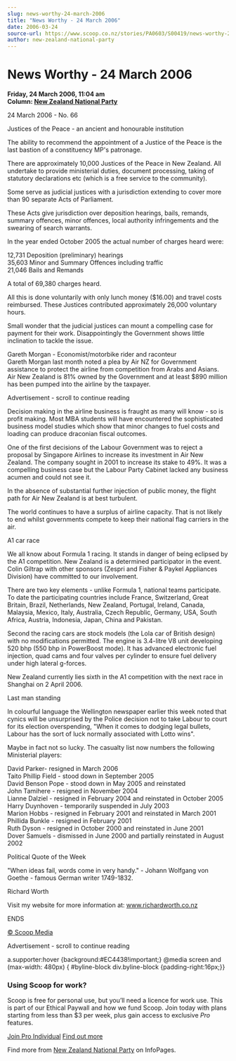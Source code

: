 ```yaml
---
slug: news-worthy-24-march-2006
title: "News Worthy - 24 March 2006"
date: 2006-03-24
source-url: https://www.scoop.co.nz/stories/PA0603/S00419/news-worthy-24-march-2006.htm
author: new-zealand-national-party
---
```

News Worthy - 24 March 2006
===========================

**Friday, 24 March 2006, 11:04 am**  
**Column: [New Zealand National Party](https://info.scoop.co.nz/New_Zealand_National_Party)**

24 March 2006 - No. 66

Justices of the Peace - an ancient and honourable institution

The ability to recommend the appointment of a Justice of the Peace is the last bastion of a constituency MP's patronage.

There are approximately 10,000 Justices of the Peace in New Zealand. All undertake to provide ministerial duties, document processing, taking of statutory declarations etc (which is a free service to the community).

Some serve as judicial justices with a jurisdiction extending to cover more than 90 separate Acts of Parliament.

These Acts give jurisdiction over deposition hearings, bails, remands, summary offences, minor offences, local authority infringements and the swearing of search warrants.

In the year ended October 2005 the actual number of charges heard were:

12,731 Deposition (preliminary) hearings  
35,603 Minor and Summary Offences including traffic  
21,046 Bails and Remands

A total of 69,380 charges heard.

All this is done voluntarily with only lunch money ($16.00) and travel costs reimbursed. These Justices contributed approximately 26,000 voluntary hours.

Small wonder that the judicial justices can mount a compelling case for payment for their work. Disappointingly the Government shows little inclination to tackle the issue.

Gareth Morgan - Economist/motorbike rider and raconteur  
Gareth Morgan last month noted a plea by Air NZ for Government assistance to protect the airline from competition from Arabs and Asians. Air New Zealand is 81% owned by the Government and at least $890 million has been pumped into the airline by the taxpayer.

Advertisement - scroll to continue reading





Decision making in the airline business is fraught as many will know - so is profit making. Most MBA students will have encountered the sophisticated business model studies which show that minor changes to fuel costs and loading can produce draconian fiscal outcomes.

One of the first decisions of the Labour Government was to reject a proposal by Singapore Airlines to increase its investment in Air New Zealand. The company sought in 2001 to increase its stake to 49%. It was a compelling business case but the Labour Party Cabinet lacked any business acumen and could not see it.

In the absence of substantial further injection of public money, the flight path for Air New Zealand is at best turbulent.

The world continues to have a surplus of airline capacity. That is not likely to end whilst governments compete to keep their national flag carriers in the air.

A1 car race

We all know about Formula 1 racing. It stands in danger of being eclipsed by the A1 competition. New Zealand is a determined participator in the event. Colin Giltrap with other sponsors (Zespri and Fisher & Paykel Appliances Division) have committed to our involvement.

There are two key elements - unlike Formula 1, national teams participate. To date the participating countries include France, Switzerland, Great Britain, Brazil, Netherlands, New Zealand, Portugal, Ireland, Canada, Malaysia, Mexico, Italy, Australia, Czech Republic, Germany, USA, South Africa, Austria, Indonesia, Japan, China and Pakistan.

Second the racing cars are stock models (the Lola car of British design) with no modifications permitted. The engine is 3.4-litre V8 unit developing 520 bhp (550 bhp in PowerBoost mode). It has advanced electronic fuel injection, quad cams and four valves per cylinder to ensure fuel delivery under high lateral g-forces.

New Zealand currently lies sixth in the A1 competition with the next race in Shanghai on 2 April 2006.

Last man standing

In colourful language the Wellington newspaper earlier this week noted that cynics will be unsurprised by the Police decision not to take Labour to court for its election overspending, "When it comes to dodging legal bullets, Labour has the sort of luck normally associated with Lotto wins".

Maybe in fact not so lucky. The casualty list now numbers the following Ministerial players:

David Parker- resigned in March 2006  
Taito Phillip Field - stood down in September 2005  
David Benson Pope - stood down in May 2005 and reinstated  
John Tamihere - resigned in November 2004  
Lianne Dalziel - resigned in February 2004 and reinstated in October 2005  
Harry Duynhoven - temporarily suspended in July 2003  
Marion Hobbs - resigned in February 2001 and reinstated in March 2001  
Phillida Bunkle - resigned in February 2001  
Ruth Dyson - resigned in October 2000 and reinstated in June 2001  
Dover Samuels - dismissed in June 2000 and partially reinstated in August 2002

  
Political Quote of the Week

"When ideas fail, words come in very handy." - Johann Wolfgang von Goethe - famous German writer 1749-1832.

Richard Worth

Visit my website for more information at: www.richardworth.co.nz

ENDS

[© Scoop Media](http://www.scoop.co.nz/about/terms.html)  

Advertisement - scroll to continue reading



a.supporter:hover {background:#EC4438!important;} @media screen and (max-width: 480px) { #byline-block div.byline-block {padding-right:16px;}}

### Using Scoop for work?

Scoop is free for personal use, but you’ll need a licence for work use. This is part of our Ethical Paywall and how we fund Scoop. Join today with plans starting from less than $3 per week, plus gain access to exclusive _Pro_ features.  
  
[Join Pro Individual](https://pro.scoop.co.nz/Individual/?from=ProIn24) [Find out more](https://pro.scoop.co.nz/using-scoop-for-work/?from=ProIn24)

Find more from [New Zealand National Party](https://info.scoop.co.nz/New_Zealand_National_Party) on InfoPages.